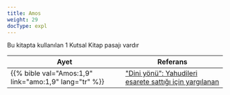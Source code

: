 ```yaml
---
title: Amos
weight: 29
docType: expl
---
```


Bu kitapta kullanılan 1 Kutsal Kitap pasajı vardır

| Ayet | Referans |
|-------|-----------|
| {{% bible val="Amos:1,9" link="amo:1,9" lang="tr" %}} | ["Dini yönü": Yahudileri esarete sattığı için yargılanan](/expl/../expl/content/harlot/who-is-the-harlot-babylon-part-2#bc8e) |
